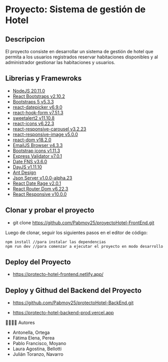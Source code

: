# Proyecto: Sistema de gestión de Hotel

## Descripcion

El proyecto consiste en desarrollar un sistema de gestión de hotel que permita a los usuarios registrados
reservar habitaciones disponibles y al administrador gestionar las habitaciones y usuarios.


## Librerias y Framewroks

- [NodeJS 20.11.0](https://nodejs.org/en)
- [React Bootstraps v2.10.2](https://react-bootstrap.netlify.app/)
- [Bootstraps 5 v5.3.3](https://getbootstrap.com/)
- [react-datepicker v6.9.0](https://www.npmjs.com/package/react-datepicker) 
- [react-hook-form v7.51.3](https://react-hook-form.com/) 
- [sweetalert2 v11.10.8](https://sweetalert2.github.io/) 
- [react-icons v6.22.3](https://www.npmjs.com/package/react-icons) 
- [react-responsive-carousel v3.2.23](https://www.npmjs.com/package/react-responsive-carousel) 
- [react-responsive-image v5.0.0](https://www.npmjs.com/package/react-responsive-image) 
- [react-dom v18.2.0](https://www.npmjs.com/package/react-dom)
- [EmailJS Browser v4.3.3](https://www.emailjs.com/)
- [Bootstrap icons v1.11.3](https://icons.getbootstrap.com/)
- [Express Validator v7.0.1](https://express-validator.github.io/docs)
- [Date FNS v3.6.0](https://date-fns.org/)
- [DayJS v1.11.10](https://day.js.org/)
- [Ant Design](https://ant.design/docs/react/introduce)
- [Json Server v1.0.0-alpha.23](https://www.npmjs.com/package/json-server)
- [React Date Rage v2.0.1](https://hypeserver.github.io/react-date-range/)
- [React Router Dom v6.22.3](https://www.npmjs.com/package/react-router-dom)
- [React Responsive v10.0.0](https://www.npmjs.com/package/react-responsive)


## Clonar y probar el proyecto

- git clone https://github.com/Pabmoy25/proyectoHotel-FrontEnd.git

Luego de clonar, seguir los siguientes pasos en el editor de código:

```
npm install //para instalar las dependencias
npm run dev //para comenzar a ejecutar el proyecto en modo desarrollo
```

## Deploy del Proyecto

- https://protecto-hotel-frontend.netlify.app/


## Deploy y Githud del Backend del Proyecto

- https://github.com/Pabmoy25/protectoHotel-BackEnd.git

- https://protecto-hotel-backend-prod.vercel.app


👨‍💻👩‍💻 Autores

- Antonella, Ortega
- Fátima Elena, Perea
- Pablo Francisco, Moyano
- Laura Agostina, Bellotti
- Julián Toranzo, Navarro


















































































